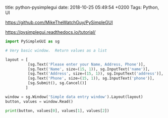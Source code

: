 title:  python-pysimplegui
date:   2018-10-25 05:49:54 +0200
Tags: Python, UI


<https://github.com/MikeTheWatchGuy/PySimpleGUI>

<https://pysimplegui.readthedocs.io/tutorial/>

```python
import PySimpleGUI as sg

# Very basic window.  Return values as a list

layout = [
          [sg.Text('Please enter your Name, Address, Phone')],
          [sg.Text('Name', size=(15, 1)), sg.InputText('name')],
          [sg.Text('Address', size=(15, 1)), sg.InputText('address')],
          [sg.Text('Phone', size=(15, 1)), sg.InputText('phone')],
          [sg.Submit(), sg.Cancel()]
         ]

window = sg.Window('Simple data entry window').Layout(layout)
button, values = window.Read()

print(button, values[0], values[1], values[2])
```
